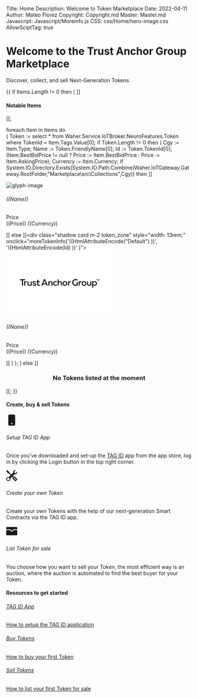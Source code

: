 ﻿Title: Home
Description: Welcome to Token Marketplace
Date: 2022-04-11
Author: Mateo Florez
Copyright: Copyright.md
Master: Master.md
Javascript: Javascript/Moreinfo.js
CSS: css/Home/hero-image.css
AllowSciptTag: true

<div style='display:none' id = "collections">
{{ 
    Items := select top 6 * from Waher.Service.IoTBroker.Marketplace.AuctionItem
	where 
		Type != null
	and 
		Processed = null
	and	
		Expires > now 
	order by Type;

}}
</div>


<div class="hero-image mb-2">
	<div class="hero-image-gradient"></div>
	<div class="container hero-text">
    	<h1>Welcome to the Trust Anchor Group Marketplace</h1>
    	<p class="lead">Discover, collect, and sell Next-Generation Tokens</p>
    </div>
</div>

{{
if Items.Length != 0 then 
(
]]<div class="container mt-5 mb-5">
<h4 class="text-center m-3 pb-2 border-bottom">Notable Items</h2>
<div class="zone grid-wrapper">[[;

foreach Item in Items
do    
(
Token :=  select * from Waher.Service.IoTBroker.NeuroFeatures.Token where TokenId = Item.Tags.Value[0];
if Token.Length != 0 then
(
Cgy := Item.Type;
Name := Token.FriendlyName[0];
Id := Token.TokenId[0];
(Item.BestBidPrice != null ? Price := Item.BestBidPrice : Price := Item.AskingPrice);
Currency := Item.Currency;
if System.IO.Directory.Exists(System.IO.Path.Combine(Waher.IoTGateway.Gateway.RootFolder,"Marketplace\\src\\Collections",Cgy)) then
	]]<div class="shadow card m-2 token_zone" style="width: 13rem;" onclick="moreTokenInfo('((HtmlAttributeEncode(Cgy) ))', '((HtmlAttributeEncode(Id) ))' )">
		<img class="card-img-top token-image" src="/Marketplace/src/Collections/((Cgy))/Images/tokenImage.png" alt="glyph-image"/>
		<div class= "card-body">
		<h6 class="card-title">((Name))</h6>
		<p class="card-text text-start">Price <br>((Price)) ((Currency))</p>
		</div>
	</div>
	[[
else
	]]<div class="shadow card m-2 token_zone" style="width: 13rem;" onclick="moreTokenInfo('((HtmlAttributeEncode("Default") ))', '((HtmlAttributeEncode(Id) ))' )">
		<img class="card-img-top token-image" src="/Marketplace/src/Collections/Default/Images/tokenImage.png" alt="glyph-image"/>
		<div class= "card-body">
			<h6 class="card-title">((Name))</h6>
			<p class="card-text text-start">Price <br>((Price)) ((Currency))</p>
		</div>
	</div>
	[[
)
);
)
else 
]]<div class="container">
	<div class="token-basic-info token-description-container">
		<div class="token-title">
			<div>
				<h3 class= "default-blue" style= "text-align: center;">No Tokens listed at the moment</h3>
			</div>
		</div>
	</div>
</div>[[;
}}
</div>
</div>
<div class="create-and-sell mt-5">
	<div class="container px-4 py-5" id="hanging-icons">
    <h4 class="pb-2 border-bottom text-center">Create, buy & sell Tokens</h4>
    <div class="row g-4 py-5 row-cols-1 row-cols-lg-3">
      <div class="feature-col text-center">
		<div class="icon-square text-bg-light d-inline-flex align-items-center justify-content-center fs-4 flex-shrink-0">
			<svg xmlns="http://www.w3.org/2000/svg" width="30" height="30" fill="currentColor" class="bi bi-phone-fill" viewBox="0 0 16 16">
				<path d="M3 2a2 2 0 0 1 2-2h6a2 2 0 0 1 2 2v12a2 2 0 0 1-2 2H5a2 2 0 0 1-2-2V2zm6 11a1 1 0 1 0-2 0 1 1 0 0 0 2 0z"/>
			</svg>
		</div>
        <div>
          <h6 >Setup TAG ID App</h6>
          <p>Once you’ve downloaded and set-up the <a class="text-primary" href="/Marketplace/src/Resources/Tutorials/TagId/TagIdResources.md">TAG ID</a> app from the app store, log in by clicking the Login button in the top right corner.<p>
        </div>
      </div>
      <div class="feature-col text-center">
	  	<div class="icon-square text-bg-light d-inline-flex align-items-center justify-content-center fs-4 flex-shrink-0">
			<svg xmlns="http://www.w3.org/2000/svg" width="30" height="30" fill="currentColor" class="bi bi-phone-fill" viewBox="0 0 16 16">
				<path d="M1 0 0 1l2.2 3.081a1 1 0 0 0 .815.419h.07a1 1 0 0 1 .708.293l2.675 2.675-2.617 2.654A3.003 3.003 0 0 0 0 13a3 3 0 1 0 5.878-.851l2.654-2.617.968.968-.305.914a1 1 0 0 0 .242 1.023l3.27 3.27a.997.997 0 0 0 1.414 0l1.586-1.586a.997.997 0 0 0 0-1.414l-3.27-3.27a1 1 0 0 0-1.023-.242L10.5 9.5l-.96-.96 2.68-2.643A3.005 3.005 0 0 0 16 3c0-.269-.035-.53-.102-.777l-2.14 2.141L12 4l-.364-1.757L13.777.102a3 3 0 0 0-3.675 3.68L7.462 6.46 4.793 3.793a1 1 0 0 1-.293-.707v-.071a1 1 0 0 0-.419-.814L1 0Zm9.646 10.646a.5.5 0 0 1 .708 0l2.914 2.915a.5.5 0 0 1-.707.707l-2.915-2.914a.5.5 0 0 1 0-.708ZM3 11l.471.242.529.026.287.445.445.287.026.529L5 13l-.242.471-.026.529-.445.287-.287.445-.529.026L3 15l-.471-.242L2 14.732l-.287-.445L1.268 14l-.026-.529L1 13l.242-.471.026-.529.445-.287.287-.445.529-.026L3 11Z"/>
			</svg>
		</div>
        <div>
          <h6 >Create your own Token </h6>
          <p>Create your own Tokens with the help of our <span class="text-primary">next-generation Smart Contracts</span> via the TAG ID app.</p>
        </div>
      </div>
      <div class="feature-col text-center">
		<div class="icon-square text-bg-light d-inline-flex align-items-center justify-content-center fs-4 flex-shrink-0">
			<svg xmlns="http://www.w3.org/2000/svg" width="30" height="30" fill="currentColor" class="bi bi-phone-fill" viewBox="0 0 16 16">
				 <path d="M1.5 2A1.5 1.5 0 0 0 0 3.5v2h6a.5.5 0 0 1 .5.5c0 .253.08.644.306.958.207.288.557.542 1.194.542.637 0 .987-.254 1.194-.542.226-.314.306-.705.306-.958a.5.5 0 0 1 .5-.5h6v-2A1.5 1.5 0 0 0 14.5 2h-13z"/>
				<path d="M16 6.5h-5.551a2.678 2.678 0 0 1-.443 1.042C9.613 8.088 8.963 8.5 8 8.5c-.963 0-1.613-.412-2.006-.958A2.679 2.679 0 0 1 5.551 6.5H0v6A1.5 1.5 0 0 0 1.5 14h13a1.5 1.5 0 0 0 1.5-1.5v-6z"/>
			</svg>
		</div>
        <div>
          <h6 >List Token for sale</h6>
          <p>You choose how you want to sell your Token, the most efficient way is an <span class="text-primary">auction</span>, where the auction is automated to find the best buyer for your Token.</p>
        </div>
      </div>
    </div>
  </div>
</div>

<div class="container px-4 py-5" id="custom-cards">
<h4 class="pb-2 border-bottom text-center">Resources to get started </h4>
<div class="row row-cols-1 row-cols-lg-3 align-items-stretch g-4 py-5">
	<a class="text-decoration-none" href="Resources/Tutorials/TagId/TagId.md">
		<div class="col">
			<div class="card card-cover h-100 overflow-hidden text-bg-dark rounded-4 shadow-lg" >
			  <div class="d-flex flex-column h-100 p-5 pb-3 text-white text-shadow-1 text-center">
				<h6 class="mb-4 display-6 lh-1 fw-bold">TAG ID App</h2>
				<p class="mt-auto">How to setup the TAG ID application</p>
			  </div>
			</div>
		</div>
	</a>
	<a class="text-decoration-none" href="Resources/Tutorials/Buying/BuyTokens.md">
		<div class="col">
			<div class="card card-cover h-100 overflow-hidden text-bg-dark rounded-4 shadow-lg" >
			  <div class="d-flex flex-column h-100 p-5 pb-3 text-white text-shadow-1 text-center">
				<h6 class="mb-4 display-6 lh-1 fw-bold">Buy Tokens</h2>
				<p class="mt-auto" >How to buy your first Token</p>
			  </div>
			</div>
		</div>
	</a>
	<a class="text-decoration-none" href="Resources/Tutorials/Selling/SellTokens.md">
		<div class="col">
			<div class="card card-cover h-100 overflow-hidden text-bg-dark rounded-4 shadow-lg">
			  <div class="d-flex flex-column h-100 p-5 pb-3 text-shadow-1 text-center">
				<h6 class=" mb-4 display-6 lh-1 fw-bold">Sell Tokens</h2>
				<p class="mt-auto">How to list your first Token for sale</p>
			  </div>
			</div>
		</div>
	</a>
</div>
</div>